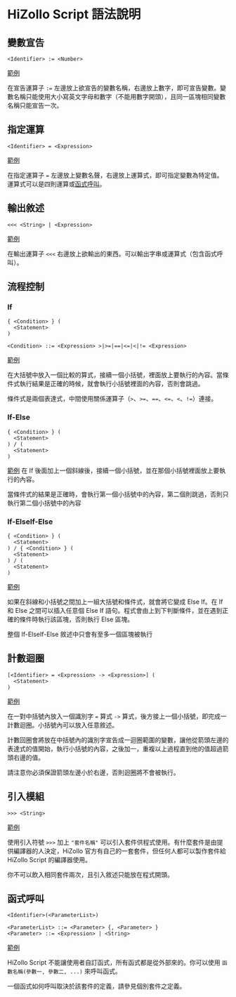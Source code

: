 # HiZollo Script 語法說明

## 變數宣告
```
<Identifier> := <Number>
```
[範例](../examples/declaration.hzs)

在宣告運算子 `:=` 左邊放上欲宣告的變數名稱，右邊放上數字，即可宣告變數。變數名稱只能使用大小寫英文字母和數字（不能用數字開頭），且同一區塊相同變數名稱只能宣告一次。

## 指定運算
```
<Identifier> = <Expression>
```
[範例](../examples/assignment.hzs)

在指定運算子 `=` 左邊放上變數名聲，右邊放上運算式，即可指定變數為特定值。運算式可以是四則運算或[函式呼叫](函式呼叫)。

## 輸出敘述
```
<<< <String> | <Expression>
```
[範例](../examples/write.hzs)

在輸出運算子 `<<<` 右邊放上欲輸出的東西。可以輸出字串或運算式（包含函式呼叫）。

## 流程控制
### If
```
{ <Condition> } (
  <Statement>
)

<Condition> ::= <Expression> >|>=|==|<=|<|!= <Expression>
```
[範例](../examples/if.hzs)

在大括號中放入一個比較的算式，接續一個小括號，裡面放上要執行的內容。當條件式執行結果是正確的時候，就會執行小括號裡面的內容，否則會跳過。

條件式是兩個表達式，中間使用關係運算子（`>`、`>=`、`==`、`<=`、`<`、`!=`）連接。

### If-Else
```
{ <Condition> } (
  <Statement>
) / (
  <Statement>
)
```
[範例](../examples/if-else.hzs)
在 If 後面加上一個斜線後，接續一個小括號，並在那個小括號裡面放上要執行的內容。

當條件式的結果是正確時，會執行第一個小括號中的內容，第二個則跳過，否則只執行第二個小括號中的內容

### If-ElseIf-Else
```
{ <Condition> } (
  <Statement>
) / { <Condition> } (
  <Statement>
) / (
  <Statement>
)
```
[範例](../examples/if-elseif-else.hzs)

如果在斜線和小括號之間加上一組大括號和條件式，就會將它變成 Else If。在 If 和 Else 之間可以插入任意個 Else If 語句。程式會由上到下判斷條件，並在遇到正確的條件時執行該區塊，否則執行 Else 區塊。

整個 If-ElseIf-Else 敘述中只會有至多一個區塊被執行

## 計數迴圈
```
[<Identifier> = <Expression> -> <Expression>] (
  <Statement>
)
```
[範例](../examples/for.hzs)

在一對中括號內放入一個識別字 `=` 算式 `->` 算式，後方接上一個小括號，即完成一計數迴圈。小括號內可以放入任意敘述。

計數回圈會將放在中括號內的識別字宣告成一迴圈範圍的變數，讓他從箭頭左邊的表達式的值開始，執行小括號的內容，之後加一，重複以上過程直到他的值超過箭頭右邊的值。

請注意你必須保證箭頭左邊小於右邊，否則迴圈將不會被執行。

## 引入模組
```
>>> <String>
```
[範例](../examples/import.hzs)

使用引入符號 `>>>` 加上 `"套件名稱"` 可以引入套件供程式使用。有什麼套件是由提供編譯器的人決定，HiZollo 官方有自己的一套套件，但任何人都可以製作套件給 HiZollo Script 的編譯器使用。

你不可以飲入相同套件兩次，且引入敘述只能放在程式開頭。


## 函式呼叫
```
<Identifier>(<ParameterList>)

<ParameterList> ::= <Parameter> {, <Parameter> }
<Parameter> ::= <Expression> | <String>
```
[範例](../examples/function.hzs)

HiZollo Script 不能讓使用者自訂函式，所有函式都是從外部來的。你可以使用 `函數名稱(參數一, 參數二, ...)` 來呼叫函式。

一個函式如何呼叫取決於該套件的定義，請參見個別套件之定義。
